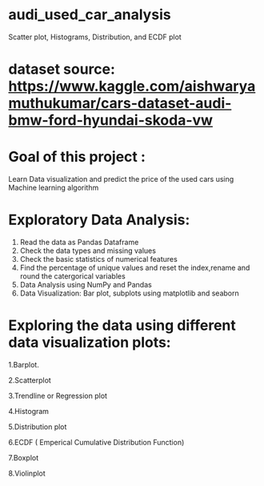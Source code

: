 # audi_used_car_analysis


Scatter plot, Histograms, Distribution, and ECDF plot
# dataset source: https://www.kaggle.com/aishwaryamuthukumar/cars-dataset-audi-bmw-ford-hyundai-skoda-vw
# Goal of this project :
Learn Data visualization and predict the price of the used cars using Machine learning algorithm

# Exploratory Data Analysis:

1. Read the data as Pandas Dataframe
2. Check the data types and missing values
3. Check the basic statistics of numerical features
4. Find the percentage of unique values and reset the index,rename and round the catergorical variables
5. Data Analysis using NumPy and Pandas 
6. Data Visualization: Bar plot, subplots using matplotlib and seaborn

# Exploring the data using different data visualization plots:

1.Barplot.

2.Scatterplot

3.Trendline or Regression plot

4.Histogram

5.Distribution plot

6.ECDF ( Emperical Cumulative Distribution Function)

7.Boxplot

8.Violinplot

